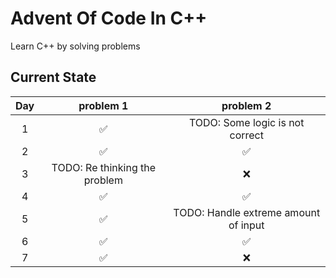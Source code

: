 # Advent Of Code In C++

Learn C++ by solving problems

## Current State
|Day|problem 1|problem 2|
|:---:|:---:|:---:|
|1|✅|TODO: Some logic is not correct|
|2|✅|✅|
|3|TODO: Re thinking the problem|❌|
|4|✅|✅|
|5|✅|TODO: Handle extreme amount of input|
|6|✅|✅|
|7|✅|❌|